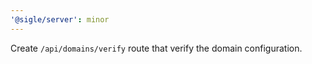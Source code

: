 ```yaml
---
'@sigle/server': minor
---
```


Create `/api/domains/verify` route that verify the domain configuration.
